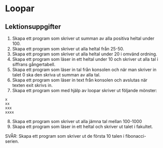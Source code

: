 # Loopar



## Lektionsuppgifter

1. Skapa ett program som skriver ut summan av alla positiva heltal under 100.
2. Skapa ett program som skriver ut alla heltal från 25-50.
3. Skapa ett program som skriver ut alla heltal under 20 i omvänd ordning.
4. Skapa ett program som läser in ett heltal under 10 och skriver ut alla tal i siffrans gångertabell.
5. Skapa ett program som läser in tal från konsolen och när man skriver in talet 0 ska den skriva ut summan av alla tal.
6. Skapa ett program som läser in text från konsolen och avslutas när texten exit skrivs in.
7. Skapa ett program som med hjälp av loopar skriver ut följande mönster:
```
x
xx
xxx
xxxx
```
8. Skapa ett program som skriver ut alla jämna tal mellan 100-1000
9. Skapa ett program som läser in ett heltal och skriver ut talet i fakultet.

SVÅR:
Skapa ett program som skriver ut de första 10 talen i fibonacci-serien.
